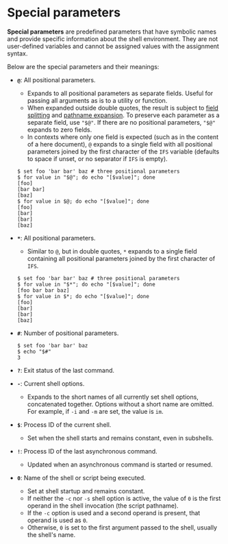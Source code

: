 # Special parameters

**Special parameters** are predefined parameters that have symbolic names and provide specific information about the shell environment. They are not user-defined variables and cannot be assigned values with the assignment syntax.

Below are the special parameters and their meanings:

- **`@`**: All positional parameters.
    - Expands to all positional parameters as separate fields. Useful for passing all arguments as is to a utility or function.
    - When expanded outside double quotes, the result is subject to [field splitting](../words/field_splitting.md) and [pathname expansion](../words/globbing.md). To preserve each parameter as a separate field, use `"$@"`. If there are no positional parameters, `"$@"` expands to zero fields.
    - In contexts where only one field is expected (such as in the content of a here document), `@` expands to a single field with all positional parameters joined by the first character of the `IFS` variable (defaults to space if unset, or no separator if `IFS` is empty).

    ```shell
    $ set foo 'bar bar' baz # three positional parameters
    $ for value in "$@"; do echo "[$value]"; done
    [foo]
    [bar bar]
    [baz]
    $ for value in $@; do echo "[$value]"; done
    [foo]
    [bar]
    [bar]
    [baz]
    ```

- **`*`**: All positional parameters.
    - Similar to `@`, but in double quotes, `*` expands to a single field containing all positional parameters joined by the first character of `IFS`.

    ```shell
    $ set foo 'bar bar' baz # three positional parameters
    $ for value in "$*"; do echo "[$value]"; done
    [foo bar bar baz]
    $ for value in $*; do echo "[$value]"; done
    [foo]
    [bar]
    [bar]
    [baz]
    ```

- **`#`**: Number of positional parameters.

    ```shell
    $ set foo 'bar bar' baz
    $ echo "$#"
    3
    ```

- **`?`**: Exit status of the last command.

- **`-`**: Current shell options.
    - Expands to the short names of all currently set shell options, concatenated together. Options without a short name are omitted. For example, if `-i` and `-m` are set, the value is `im`.

- **`$`**: Process ID of the current shell.
    - Set when the shell starts and remains constant, even in subshells.

- **`!`**: Process ID of the last asynchronous command.
    - Updated when an asynchronous command is started or resumed. <!-- TODO: The value is unset until any asynchronous command is executed. -->

- **`0`**: Name of the shell or script being executed.
    - Set at shell startup and remains constant.
    - If neither the `-c` nor `-s` shell option is active, the value of `0` is the first operand in the shell invocation (the script pathname).
    - If the `-c` option is used and a second operand is present, that operand is used as `0`.
    - Otherwise, `0` is set to the first argument passed to the shell, usually the shell's name.
